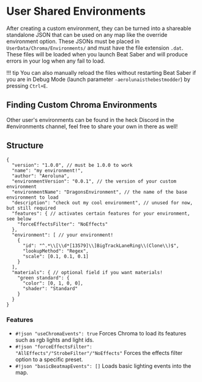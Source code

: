 # User Shared Environments

After creating a custom environment, they can be turned into a shareable standalone JSON that can be used on any map like the override environment option. These JSONs must be placed in `UserData/Chroma/Environments/` and must have the file extension `.dat`. These files will be loaded when you launch Beat Saber and will produce errors in your log when any fail to load.

!!! tip
    You can also manually reload the files without restarting Beat Saber if you are in Debug Mode (launch parameter `-aerolunaisthebestmodder`) by pressing `Ctrl+E`.

## Finding Custom Chroma Environments

Other user's environments can be found in the heck Discord in the #environments channel, feel free to share your own in there as well!

## Structure

``` { .json .copy }
{
  "version": "1.0.0", // must be 1.0.0 to work
  "name": "my environment!",
  "author": "Aeroluna",
  "environmentVersion": "0.0.1", // the version of your custom environment
  "environmentName": "DragonsEnvironment", // the name of the base environment to load
  "description": "check out my cool environment", // unused for now, but still required
  "features": { // activates certain features for your environment, see below
    "forceEffectsFilter": "NoEffects"
  },
  "environment": [ // your environment!
    {
      "id": "^.*\\[\\d*[13579]\\]BigTrackLaneRing\\(Clone\\)$",
      "lookupMethod": "Regex",
      "scale": [0.1, 0.1, 0.1]
    }
  ],
  "materials": { // optional field if you want materials!
    "green standard": {
      "color": [0, 1, 0, 0],
      "shader": "Standard"
    }
  }
}
```

### Features

* `#!json "useChromaEvents": true` Forces Chroma to load its features such as rgb lights and light ids.
* `#!json "forceEffectsFilter": "AllEffects"/"StrobeFilter"/"NoEffects"` Forces the effects filter option to a specific preset.
* `#!json "basicBeatmapEvents": []` Loads basic lighting events into the map.
